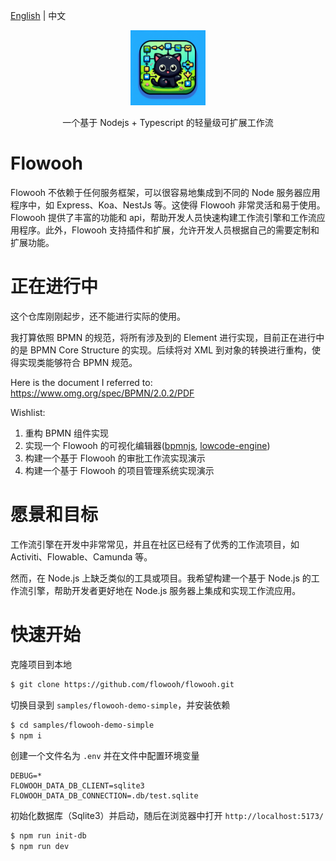 [English](README.md) | 中文

<p align="center">
<img src="https://github.com/flowooh/flowooh/blob/main/logo.png?raw=true" width="120" height="120" margin="auto">
</p>
<p align="center">一个基于 Nodejs + Typescript 的轻量级可扩展工作流</p>

# Flowooh

Flowooh 不依赖于任何服务框架，可以很容易地集成到不同的 Node 服务器应用程序中，如 Express、Koa、NestJs 等。这使得 Flowooh 非常灵活和易于使用。Flowooh 提供了丰富的功能和 api，帮助开发人员快速构建工作流引擎和工作流应用程序。此外，Flowooh 支持插件和扩展，允许开发人员根据自己的需要定制和扩展功能。

# 正在进行中

这个仓库刚刚起步，还不能进行实际的使用。

我打算依照 BPMN 的规范，将所有涉及到的 Element 进行实现，目前正在进行中的是 BPMN Core Structure 的实现。后续将对 XML 到对象的转换进行重构，使得实现类能够符合 BPMN 规范。

Here is the document I referred to: https://www.omg.org/spec/BPMN/2.0.2/PDF

Wishlist:

1. 重构 BPMN 组件实现
2. 实现一个 Flowooh 的可视化编辑器([bpmnjs](https://github.com/bpmn-io/bpmn-js), [lowcode-engine](https://github.com/alibaba/lowcode-engine))
3. 构建一个基于 Flowooh 的审批工作流实现演示
4. 构建一个基于 Flowooh 的项目管理系统实现演示

# 愿景和目标

工作流引擎在开发中非常常见，并且在社区已经有了优秀的工作流项目，如 Activiti、Flowable、Camunda 等。

然而，在 Node.js 上缺乏类似的工具或项目。我希望构建一个基于 Node.js 的工作流引擎，帮助开发者更好地在 Node.js 服务器上集成和实现工作流应用。

# 快速开始

克隆项目到本地

```bash
$ git clone https://github.com/flowooh/flowooh.git
```

切换目录到 `samples/flowooh-demo-simple`，并安装依赖

```bash
$ cd samples/flowooh-demo-simple
$ npm i
```

创建一个文件名为 `.env` 并在文件中配置环境变量

```.dosini
DEBUG=*
FLOWOOH_DATA_DB_CLIENT=sqlite3
FLOWOOH_DATA_DB_CONNECTION=.db/test.sqlite
```

初始化数据库（Sqlite3）并启动，随后在浏览器中打开 `http://localhost:5173/`

```bash
$ npm run init-db
$ npm run dev
```

